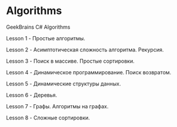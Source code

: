 # Algorithms
GeekBrains C# Algorithms

Lesson 1 - Простые алгоритмы.

Lesson 2 - Асимптотическая сложность алгоритма. Рекурсия.

Lesson 3 - Поиск в массиве. Простые сортировки.

Lesson 4 - Динамическое программирование. Поиск возвратом.

Lesson 5 - Динамические структуры данных.

Lesson 6 - Деревья.

Lesson 7 - Графы. Алгоритмы на графах.

Lesson 8 - Сложные сортировки.
